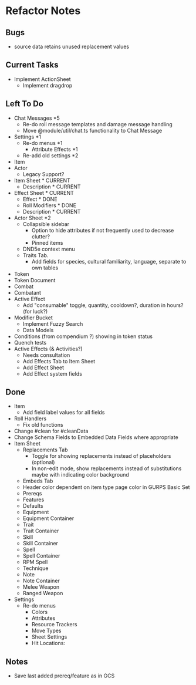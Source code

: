 # Refactor Notes

## Bugs

- source data retains unused replacement values

## Current Tasks

- Implement ActionSheet
  - Implement dragdrop

## Left To Do

- Chat Messages \*5
  - Re-do roll message templates and damage message handling
  - Move @module/util/chat.ts functionality to Chat Message
- Settings \*1
  - Re-do menus \*1
    - Attribute Effects \*1
  - Re-add old settings \*2
- Item
- Actor
  - Legacy Support?
- Item Sheet \* CURRENT
  - Description \* CURRENT
- Effect Sheet \* CURRENT
  - Effect \* DONE
  - Roll Modifiers \* DONE
  - Description \* CURRENT
- Actor Sheet \*2
  - Collapsible sidebar
    - Option to hide attributes if not frequently used to decrease clutter?
    - Pinned items
  - DND5e context menu
  - Traits Tab.
    - Add fields for species, cultural familiarity, language, separate to own tables
- Token
- Token Document
- Combat
- Combatant
- Active Effect
  - Add "consumable" toggle, quantity, cooldown?, duration in hours? (for luck?)
- Modifier Bucket
  - Implement Fuzzy Search
  - Data Models
- Conditions (from compendium ?) showing in token status
- Quench tests
- Active Effects (& Activities?)
  - Needs consultation
  - Add Effects Tab to Item Sheet
  - Add Effect Sheet
  - Add Effect system fields

## Done

- Item
  - Add field label values for all fields
- Roll Handlers
  - Fix old functions
- Change #clean for #cleanData
- Change Schema Fields to Embedded Data Fields where appropriate
- Item Sheet
  - Replacements Tab
    - Toggle for showing replacements instead of placeholders (optional)
    - In non-edit mode, show replacements instead of substitutions maybe with indicating color background
  - Embeds Tab
  - Header color dependent on item type page color in GURPS Basic Set
  - Prereqs
  - Features
  - Defaults
  - Equipment
  - Equipment Container
  - Trait
  - Trait Container
  - Skill
  - Skill Container
  - Spell
  - Spell Container
  - RPM Spell
  - Technique
  - Note
  - Note Container
  - Melee Weapon
  - Ranged Weapon
- Settings
  - Re-do menus
    - Colors
    - Attributes
    - Resource Trackers
    - Move Types
    - Sheet Settings
    - Hit Locations:

## Notes

- Save last added prereq/feature as in GCS
